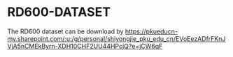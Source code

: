 # RD600-DATASET
The RD600 dataset can be download by https://pkueducn-my.sharepoint.com/:u:/g/personal/shiyongjie_pku_edu_cn/EVoEezADfrFKnJVjA5nCMEkByrn-XDH10CHF2UU44HPcjQ?e=jCW6qF
